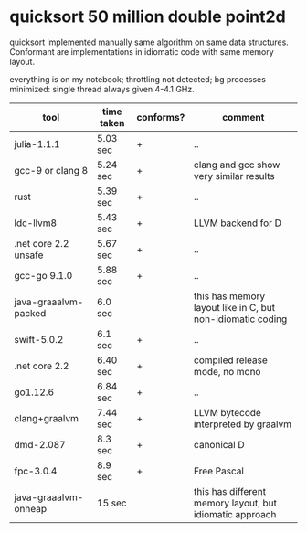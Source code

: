 quicksort 50 million double point2d
====================================

quicksort implemented manually same algorithm on same data structures. Conformant are implementations in idiomatic code with same memory layout.

everything is on my notebook; throttling not detected; bg processes minimized: single thread always given 4-4.1 GHz.

tool | time taken |  conforms? | comment
-----|------------|----------|------
julia-1.1.1 | 5.03 sec | + | ..
gcc-9 or clang 8 |5.24 sec | + |clang and gcc show very similar results
rust |5.39 sec | + | ..
ldc-llvm8 |5.43 sec | + | LLVM backend for D
.net core 2.2 unsafe |5.67 sec | + | ..
gcc-go 9.1.0  |5.88 sec | + | ..
java-graaalvm-packed | 6.0 sec |  | this has memory layout like in C, but non-idiomatic coding
swift-5.0.2  |6.1 sec | + | .. 
.net core 2.2 |6.40 sec | + | compiled release mode, no mono
go1.12.6 |6.84 sec | + | ..
clang+graalvm  |7.44 sec | + | LLVM bytecode interpreted by graalvm
dmd-2.087  |8.3 sec | + | canonical D
fpc-3.0.4 | 8.9 sec | + | Free Pascal
java-graaalvm-onheap | 15 sec |  | this has different memory layout, but idiomatic approach
